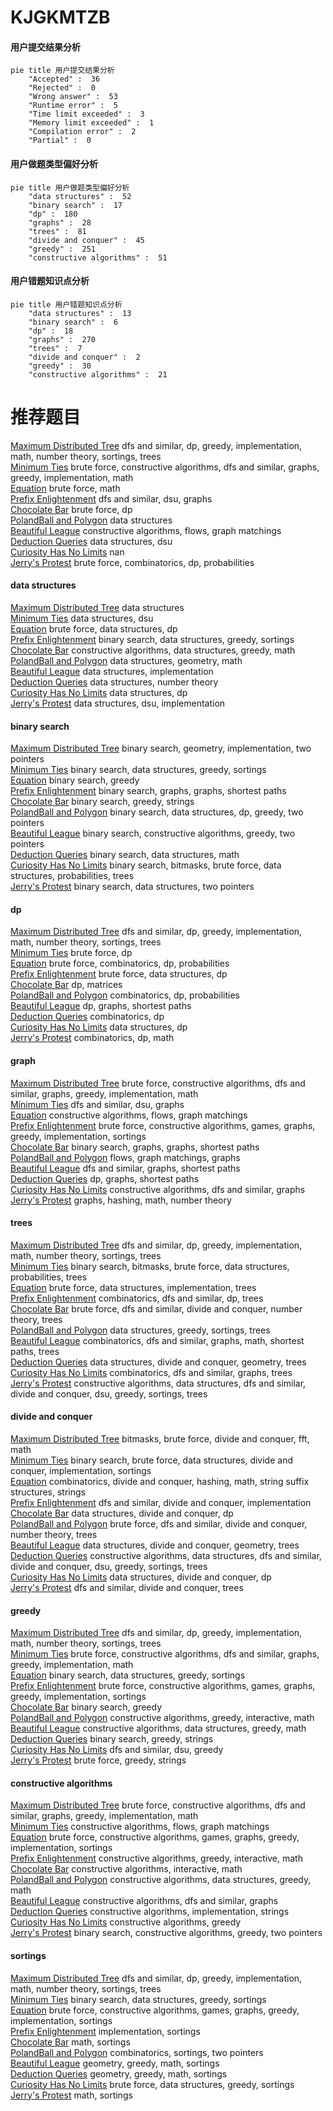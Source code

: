 # KJGKMTZB
<!-- tabs:start -->
#### **用户提交结果分析**

```mermaid
pie title 用户提交结果分析
    "Accepted" :  36
    "Rejected" :  0
    "Wrong answer" :  53
    "Runtime error" :  5
    "Time limit exceeded" :  3
    "Memory limit exceeded" :  1
    "Compilation error" :  2
    "Partial" :  0
```
#### **用户做题类型偏好分析**

```mermaid
pie title 用户做题类型偏好分析
    "data structures" :  52
    "binary search" :  17
    "dp" :  180
    "graphs" :  28
    "trees" :  81
    "divide and conquer" :  45
    "greedy" :  251
    "constructive algorithms" :  51
```
#### **用户错题知识点分析**

```mermaid
pie title 用户错题知识点分析
    "data structures" :  13
    "binary search" :  6
    "dp" :  18
    "graphs" :  270
    "trees" :  7
    "divide and conquer" :  2
    "greedy" :  30
    "constructive algorithms" :  21
```
<!-- tabs:end -->
# 推荐题目
[Maximum Distributed Tree](http://codeforces.com/problemset/problem/1401/D)		dfs and similar,
                        dp,
                        greedy,
                        implementation,
                        math,
                        number theory,
                        sortings,
                        trees		  
[Minimum Ties](http://codeforces.com/problemset/problem/1487/C)		brute force,
                        constructive algorithms,
                        dfs and similar,
                        graphs,
                        greedy,
                        implementation,
                        math		  
[Equation](http://codeforces.com/problemset/problem/1269/A)		brute force,
                        math		  
[Prefix Enlightenment](http://codeforces.com/problemset/problem/1290/C)		dfs and similar,
                        dsu,
                        graphs		  
[Chocolate Bar](http://codeforces.com/problemset/problem/598/E)		brute force,
                        dp		  
[PolandBall and Polygon](http://codeforces.com/problemset/problem/755/D)		data structures		  
[Beautiful League](http://codeforces.com/problemset/problem/1264/E)		constructive algorithms,
                        flows,
                        graph matchings		  
[Deduction Queries](http://codeforces.com/problemset/problem/1044/D)		data structures,
                        dsu		  
[Curiosity Has No Limits](https://codeforces.com/contest/1072/problem/B)		nan		  
[Jerry's Protest](http://codeforces.com/problemset/problem/626/D)		brute force,
                        combinatorics,
                        dp,
                        probabilities		  
<!-- tabs:start -->
#### **data structures**
[Maximum Distributed Tree](http://codeforces.com/problemset/problem/755/D)		data structures		  
[Minimum Ties](http://codeforces.com/problemset/problem/1044/D)		data structures,
                        dsu		  
[Equation](http://codeforces.com/problemset/problem/846/C)		brute force,
                        data structures,
                        dp		  
[Prefix Enlightenment](http://codeforces.com/problemset/problem/377/B)		binary search,
                        data structures,
                        greedy,
                        sortings		  
[Chocolate Bar](http://codeforces.com/problemset/problem/1039/A)		constructive algorithms,
                        data structures,
                        greedy,
                        math		  
[PolandBall and Polygon](https://codeforces.com/contest/651/problem/C)		data structures,
                        geometry,
                        math		  
[Beautiful League](https://codeforces.com/contest/879/problem/D)		data structures,
                        implementation		  
[Deduction Queries](http://codeforces.com/problemset/problem/1109/E)		data structures,
                        number theory		  
[Curiosity Has No Limits](http://codeforces.com/problemset/problem/568/E)		data structures,
                        dp		  
[Jerry's Protest](https://codeforces.com/contest/1293/problem/C)		data structures,
                        dsu,
                        implementation		  
#### **binary search**
[Maximum Distributed Tree](https://codeforces.com/contest/781/problem/F)		binary search,
                        geometry,
                        implementation,
                        two pointers		  
[Minimum Ties](http://codeforces.com/problemset/problem/377/B)		binary search,
                        data structures,
                        greedy,
                        sortings		  
[Equation](https://codeforces.com/contest/1240/problem/A)		binary search,
                        greedy		  
[Prefix Enlightenment](https://codeforces.com/contest/1261/problem/C)		binary search,
                        graphs,
                        graphs,
                        shortest paths		  
[Chocolate Bar](https://codeforces.com/contest/779/problem/D)		binary search,
                        greedy,
                        strings		  
[PolandBall and Polygon](http://codeforces.com/problemset/problem/1492/C)		binary search,
                        data structures,
                        dp,
                        greedy,
                        two pointers		  
[Beautiful League](http://codeforces.com/problemset/problem/1463/D)		binary search,
                        constructive algorithms,
                        greedy,
                        two pointers		  
[Deduction Queries](http://codeforces.com/problemset/problem/1490/G)		binary search,
                        data structures,
                        math		  
[Curiosity Has No Limits](http://codeforces.com/problemset/problem/1479/D)		binary search,
                        bitmasks,
                        brute force,
                        data structures,
                        probabilities,
                        trees		  
[Jerry's Protest](http://codeforces.com/problemset/problem/1436/E)		binary search,
                        data structures,
                        two pointers		  
#### **dp**
[Maximum Distributed Tree](http://codeforces.com/problemset/problem/1401/D)		dfs and similar,
                        dp,
                        greedy,
                        implementation,
                        math,
                        number theory,
                        sortings,
                        trees		  
[Minimum Ties](http://codeforces.com/problemset/problem/598/E)		brute force,
                        dp		  
[Equation](http://codeforces.com/problemset/problem/626/D)		brute force,
                        combinatorics,
                        dp,
                        probabilities		  
[Prefix Enlightenment](http://codeforces.com/problemset/problem/846/C)		brute force,
                        data structures,
                        dp		  
[Chocolate Bar](http://codeforces.com/problemset/problem/351/C)		dp,
                        matrices		  
[PolandBall and Polygon](http://codeforces.com/problemset/problem/1295/F)		combinatorics,
                        dp,
                        probabilities		  
[Beautiful League](http://codeforces.com/problemset/problem/346/D)		dp,
                        graphs,
                        shortest paths		  
[Deduction Queries](http://codeforces.com/problemset/problem/1000/D)		combinatorics,
                        dp		  
[Curiosity Has No Limits](http://codeforces.com/problemset/problem/568/E)		data structures,
                        dp		  
[Jerry's Protest](http://codeforces.com/problemset/problem/439/E)		combinatorics,
                        dp,
                        math		  
#### **graph**
[Maximum Distributed Tree](http://codeforces.com/problemset/problem/1487/C)		brute force,
                        constructive algorithms,
                        dfs and similar,
                        graphs,
                        greedy,
                        implementation,
                        math		  
[Minimum Ties](http://codeforces.com/problemset/problem/1290/C)		dfs and similar,
                        dsu,
                        graphs		  
[Equation](http://codeforces.com/problemset/problem/1264/E)		constructive algorithms,
                        flows,
                        graph matchings		  
[Prefix Enlightenment](http://codeforces.com/problemset/problem/1333/D)		brute force,
                        constructive algorithms,
                        games,
                        graphs,
                        greedy,
                        implementation,
                        sortings		  
[Chocolate Bar](https://codeforces.com/contest/1261/problem/C)		binary search,
                        graphs,
                        graphs,
                        shortest paths		  
[PolandBall and Polygon](http://codeforces.com/problemset/problem/1070/I)		flows,
                        graph matchings,
                        graphs		  
[Beautiful League](http://codeforces.com/problemset/problem/788/C)		dfs and similar,
                        graphs,
                        shortest paths		  
[Deduction Queries](http://codeforces.com/problemset/problem/346/D)		dp,
                        graphs,
                        shortest paths		  
[Curiosity Has No Limits](http://codeforces.com/problemset/problem/780/E)		constructive algorithms,
                        dfs and similar,
                        graphs		  
[Jerry's Protest](http://codeforces.com/problemset/problem/1322/C)		graphs,
                        hashing,
                        math,
                        number theory		  
#### **trees**
[Maximum Distributed Tree](http://codeforces.com/problemset/problem/1401/D)		dfs and similar,
                        dp,
                        greedy,
                        implementation,
                        math,
                        number theory,
                        sortings,
                        trees		  
[Minimum Ties](http://codeforces.com/problemset/problem/1479/D)		binary search,
                        bitmasks,
                        brute force,
                        data structures,
                        probabilities,
                        trees		  
[Equation](http://codeforces.com/problemset/problem/1511/C)		brute force,
                        data structures,
                        implementation,
                        trees		  
[Prefix Enlightenment](http://codeforces.com/problemset/problem/1499/F)		combinatorics,
                        dfs and similar,
                        dp,
                        trees		  
[Chocolate Bar](http://codeforces.com/problemset/problem/1491/E)		brute force,
                        dfs and similar,
                        divide and conquer,
                        number theory,
                        trees		  
[PolandBall and Polygon](http://codeforces.com/problemset/problem/1466/D)		data structures,
                        greedy,
                        sortings,
                        trees		  
[Beautiful League](http://codeforces.com/problemset/problem/1495/D)		combinatorics,
                        dfs and similar,
                        graphs,
                        math,
                        shortest paths,
                        trees		  
[Deduction Queries](http://codeforces.com/problemset/problem/1303/G)		data structures,
                        divide and conquer,
                        geometry,
                        trees		  
[Curiosity Has No Limits](http://codeforces.com/problemset/problem/1454/E)		combinatorics,
                        dfs and similar,
                        graphs,
                        trees		  
[Jerry's Protest](http://codeforces.com/problemset/problem/1494/D)		constructive algorithms,
                        data structures,
                        dfs and similar,
                        divide and conquer,
                        dsu,
                        greedy,
                        sortings,
                        trees		  
#### **divide and conquer**
[Maximum Distributed Tree](http://codeforces.com/problemset/problem/850/E)		bitmasks,
                        brute force,
                        divide and conquer,
                        fft,
                        math		  
[Minimum Ties](http://codeforces.com/problemset/problem/1461/D)		binary search,
                        brute force,
                        data structures,
                        divide and conquer,
                        implementation,
                        sortings		  
[Equation](http://codeforces.com/problemset/problem/1466/G)		combinatorics,
                        divide and conquer,
                        hashing,
                        math,
                        string suffix structures,
                        strings		  
[Prefix Enlightenment](http://codeforces.com/problemset/problem/1490/D)		dfs and similar,
                        divide and conquer,
                        implementation		  
[Chocolate Bar](https://codeforces.com/contest/1483/problem/C)		data structures,
                        divide and conquer,
                        dp		  
[PolandBall and Polygon](http://codeforces.com/problemset/problem/1491/E)		brute force,
                        dfs and similar,
                        divide and conquer,
                        number theory,
                        trees		  
[Beautiful League](http://codeforces.com/problemset/problem/1303/G)		data structures,
                        divide and conquer,
                        geometry,
                        trees		  
[Deduction Queries](http://codeforces.com/problemset/problem/1494/D)		constructive algorithms,
                        data structures,
                        dfs and similar,
                        divide and conquer,
                        dsu,
                        greedy,
                        sortings,
                        trees		  
[Curiosity Has No Limits](http://codeforces.com/problemset/problem/1482/E)		data structures,
                        divide and conquer,
                        dp		  
[Jerry's Protest](http://codeforces.com/problemset/problem/566/C)		dfs and similar,
                        divide and conquer,
                        trees		  
#### **greedy**
[Maximum Distributed Tree](http://codeforces.com/problemset/problem/1401/D)		dfs and similar,
                        dp,
                        greedy,
                        implementation,
                        math,
                        number theory,
                        sortings,
                        trees		  
[Minimum Ties](http://codeforces.com/problemset/problem/1487/C)		brute force,
                        constructive algorithms,
                        dfs and similar,
                        graphs,
                        greedy,
                        implementation,
                        math		  
[Equation](http://codeforces.com/problemset/problem/377/B)		binary search,
                        data structures,
                        greedy,
                        sortings		  
[Prefix Enlightenment](http://codeforces.com/problemset/problem/1333/D)		brute force,
                        constructive algorithms,
                        games,
                        graphs,
                        greedy,
                        implementation,
                        sortings		  
[Chocolate Bar](https://codeforces.com/contest/1240/problem/A)		binary search,
                        greedy		  
[PolandBall and Polygon](http://codeforces.com/problemset/problem/1292/E)		constructive algorithms,
                        greedy,
                        interactive,
                        math		  
[Beautiful League](http://codeforces.com/problemset/problem/1039/A)		constructive algorithms,
                        data structures,
                        greedy,
                        math		  
[Deduction Queries](https://codeforces.com/contest/779/problem/D)		binary search,
                        greedy,
                        strings		  
[Curiosity Has No Limits](http://codeforces.com/problemset/problem/902/B)		dfs and similar,
                        dsu,
                        greedy		  
[Jerry's Protest](http://codeforces.com/problemset/problem/1204/D1)		brute force,
                        greedy,
                        strings		  
#### **constructive algorithms**
[Maximum Distributed Tree](http://codeforces.com/problemset/problem/1487/C)		brute force,
                        constructive algorithms,
                        dfs and similar,
                        graphs,
                        greedy,
                        implementation,
                        math		  
[Minimum Ties](http://codeforces.com/problemset/problem/1264/E)		constructive algorithms,
                        flows,
                        graph matchings		  
[Equation](http://codeforces.com/problemset/problem/1333/D)		brute force,
                        constructive algorithms,
                        games,
                        graphs,
                        greedy,
                        implementation,
                        sortings		  
[Prefix Enlightenment](http://codeforces.com/problemset/problem/1292/E)		constructive algorithms,
                        greedy,
                        interactive,
                        math		  
[Chocolate Bar](http://codeforces.com/problemset/problem/727/C)		constructive algorithms,
                        interactive,
                        math		  
[PolandBall and Polygon](http://codeforces.com/problemset/problem/1039/A)		constructive algorithms,
                        data structures,
                        greedy,
                        math		  
[Beautiful League](http://codeforces.com/problemset/problem/780/E)		constructive algorithms,
                        dfs and similar,
                        graphs		  
[Deduction Queries](http://codeforces.com/problemset/problem/923/D)		constructive algorithms,
                        implementation,
                        strings		  
[Curiosity Has No Limits](http://codeforces.com/problemset/problem/1493/A)		constructive algorithms,
                        greedy		  
[Jerry's Protest](http://codeforces.com/problemset/problem/1463/D)		binary search,
                        constructive algorithms,
                        greedy,
                        two pointers		  
#### **sortings**
[Maximum Distributed Tree](http://codeforces.com/problemset/problem/1401/D)		dfs and similar,
                        dp,
                        greedy,
                        implementation,
                        math,
                        number theory,
                        sortings,
                        trees		  
[Minimum Ties](http://codeforces.com/problemset/problem/377/B)		binary search,
                        data structures,
                        greedy,
                        sortings		  
[Equation](http://codeforces.com/problemset/problem/1333/D)		brute force,
                        constructive algorithms,
                        games,
                        graphs,
                        greedy,
                        implementation,
                        sortings		  
[Prefix Enlightenment](http://codeforces.com/problemset/problem/27/A)		implementation,
                        sortings		  
[Chocolate Bar](http://codeforces.com/problemset/problem/1427/A)		math,
                        sortings		  
[PolandBall and Polygon](http://codeforces.com/problemset/problem/652/C)		combinatorics,
                        sortings,
                        two pointers		  
[Beautiful League](https://codeforces.com/contest/1496/problem/C)		geometry,
                        greedy,
                        math,
                        sortings		  
[Deduction Queries](http://codeforces.com/problemset/problem/1495/A)		geometry,
                        greedy,
                        math,
                        sortings		  
[Curiosity Has No Limits](http://codeforces.com/problemset/problem/1497/A)		brute force,
                        data structures,
                        greedy,
                        sortings		  
[Jerry's Protest](http://codeforces.com/problemset/problem/1427/A)		math,
                        sortings		  
<!-- tabs:end -->
